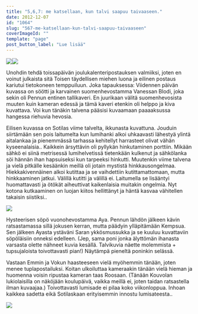 ```yaml
---
title: "5,6,7: me katsellaan, kun talvi saapuu taivaaseen."
date: 2012-12-07
id: "1064"
slug: "567-me-katsellaan-kun-talvi-saapuu-taivaaseen"
coverImageId: ""
template: "page"
post_button_label: "Lue lisää"
---
```


[![](/images/k5.png)](http://2.bp.blogspot.com/-PUz1Q2Vs2mE/UMGtcKzDH0I/AAAAAAAADHU/m0x-FRRurTo/s1600/k5.png)[![](/images/k6.png)](http://3.bp.blogspot.com/-vWel4gDKOB8/UMGtamd4roI/AAAAAAAADHM/LZbRUtFusn4/s1600/k6.png)

Unohdin tehdä toissapäivän joulukalenteripostauksen valmiiksi, joten en voinut julkaista sitä Toisen täydellisen miehen luona ja eilinen postaus kariutui tietokoneen temppuiluun. Joka tapauksessa: Viidennen päivän kuvassa on söötti ja karvainen suomenhevostamma Vanessan Blodi, joka sekin oli Pennun entinen tallikaveri. En juurikaan välitä suomenhevosista muuten kuin kameran edessä ja tämä kaveri etenkin oli helppo ja kiva kuvattava. Voi kun tänäkin talvena pääsisi kuvaamaan paaaaksussa hangessa riehuvia hevosia.

Eilisen kuvassa on Sotilas viime talvelta, ikkunasta kuvattuna. Jouduin siirtämään sen pois laitumelta kun lumihanki alkoi uhkaavasti lähestyä ylintä aitalankaa ja pienemmässä tarhassa kehitellyt harrasteet olivat vähän kyseenalaisia.. Kaikkein ärsyttävin oli pyllykän hinkutaminen porttiin. Mikään sähkö ei siinä metrisessä lumihelvetissä tietenkään kulkenut ja sähkölanka söi hännän ihan hapsuiseksi kun tarpeeksi hinkutti. Muutenkin viime talvena ja vielä pitkälle kesäänkin meillä oli jotain mystistä hinkkausongelmaa. Hiekkakivennäinen alkoi kutittaa ja se vaihdettiin kutittamattomaan, mutta hinkkaaminen jatkui. Välillä kutitti ja välillä ei. Laitumella se lisääntyi huomattavasti ja ötökät aiheuttivat kaikenlaisia muitakin ongelmia. Nyt kotona kutkaaminen on luojan kiitos hellittänyt ja häntä kasvaa vähitellen takaisin siistiksi..

[![](/images/k7.png)](http://3.bp.blogspot.com/-Qg5N7sYQCJc/UMGyN6eLCMI/AAAAAAAADI8/43ETDg8s8A0/s1600/k7.png)

Hysteerisen söpö vuonohevostamma Aya. Pennun lähdön jälkeen kävin ratsastamassa sillä jokusen kerran, mutta päädyin ylläpitämään Kempsua. Sen jälkeen Ayasta ystäväni Saran ykkösmussukka ja se kuuluu kuvattaviin söpöläisiin onneksi edelleen. (Jep, sama poni jonka älyttömän ihanasta varsasta olette nähneet kuvia kesällä. Talvikuvia näette molemmista + tupsujaloista toivottavasti pian!) Näytämpä pieneltä poninkin selässä.

Vastaan Emmin ja Vokun haasteeseen vielä myöhemmin tänään, joten menee tuplapostailuksi. Koitan ulkoiluttaa kameraakin tänään vielä hieman ja huomenna voisin ripustaa kameran taas Roosaan. (Tänään Kouvolan lukiolaisilla on näköjään koulupäivä, vaikka meillä ei, joten taidan ratsastella ilman kuvaajaa.) Toivottavasti lumisade ei pilaa koko viikonloppua. Inhoan kaikkea sadetta eikä Sotilaskaan erityisemmin innostu lumisateesta..

[![](/images/ak.png)](http://1.bp.blogspot.com/-gjkmCJL69L4/UMG0V0KvRWI/AAAAAAAADJE/AV6t4FVH6Z4/s1600/ak.png)
